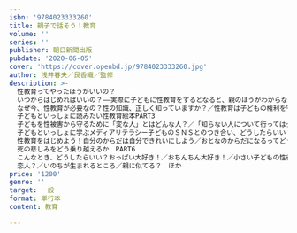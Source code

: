 ```yaml
---
isbn: '9784023333260'
title: 親子で話そう！教育
volume: ''
series: ''
publisher: 朝日新聞出版
pubdate: '2020-06-05'
cover: 'https://cover.openbd.jp/9784023333260.jpg'
author: 浅井春夫／艮香織／監修
description: >-
  性教育ってやったほうがいいの？
  いつからはじめればいいの？――実際に子どもに性教育をするとなると、親のほうがわからないことだらけ……。からだ、性、命のことなど、生きていく上で大切なことを伝えるときの、大きな手助けとなる一冊です。PART1　おうちで性教育をはじめようそもそも性教育ってなに？／性教育ってやったほうがいいの？／性教育はいつからはじめる？／性的なことを聞かれたらどうしたらいい？／話すときに気をつけなくてはいけない言葉はある？／からだの名前を知ることからはじめよう／性器の名前はどうやって教えたらいい？／「赤ちゃんはどこからくるの？」という質問にどう答える？／水着ゾーンを教えたほうがいい？／一人ひとりの「違い」を大切にしよう／「人は生まれかわるの？」と聞かれたときは／一緒にお風呂に入るのはいくつまで？　ほかPART2
  なぜ今、性教育が必要なの？性の知識、正しく知っていますか？／性教育は子どもの権利を守るもの／子どもはセックスについて知りたいわけじゃない／一番やってはいけないのは、子どもの自信をしぼませること　ほかcolumn
  子どもといっしょに読みたい性教育絵本PART3 
  子どもを性被害から守るために「変な人」とはどんな人？／「知らない人について行ってはダメ」で防げる？／どんな大人の行動が危ないの？／子どもだちはどんなところで狙われる？／自分で自分を守る力をどうつける？／イヤなとき、どう言う？／被害にあわないために、どんなことを伝えたらいい？／子どもが性的被害を受けてしまったらどうする？　ほかPART4
  子どもといっしょに学ぶメディアリテラシー子どものＳＮＳとのつき合い、どうしたらいい？／子どものネット利用、ここに注意！／ネットからどうやって子どもを守ったらいいの？ほか　Column　万が一トラブルに巻き込まれたらPART5
  性教育をはじめよう！自分のからだは自分できれいにしよう／おとなのからだになるってどういうこと？／おちんちん(ペニス)のこと教えて！／子どもの包茎はどうしたらいい？／人を好きになるってどういうこと？／身近なつながり「家族」のことを話そう／赤ちゃんのこと教えて！／赤ちゃんはどうやってできるの？／赤ちゃんはどうやって大きくなるの？／人が死ぬって何？　ほかcolumn
  死の悲しみをどう乗り越えるか　PART6
  こんなとき、どうしたらいい？おっぱい大好き！／おちんちん大好き！／小さい子どもの性行動／おっぱいの大きさ／エッチなサイト／性と心の一致／友だち？
  恋人？／いのちが生まれるところ／親に似てる？　ほか
price: '1200'
genre: ''
target: 一般
format: 単行本
content: 教育

---
```

